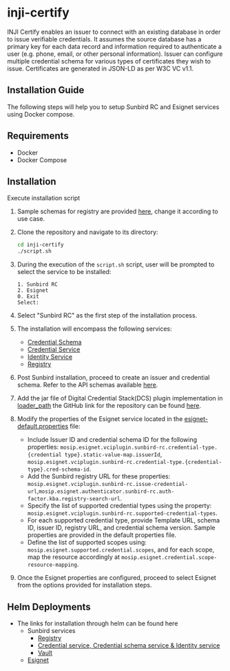# inji-certify
INJI Certify enables an issuer to connect with an existing database in order to issue verifiable credentials.
It assumes the source database has a primary key for each data record and information required to authenticate a user (e.g. phone, email, or other personal information).
Issuer can configure multiple credential schema for various types of certificates they wish to issue. Certificates are generated in JSON-LD as per W3C VC v1.1.

## Installation Guide

The following steps will help you to setup Sunbird RC and Esignet services using Docker compose.

## Requirements

* Docker
* Docker Compose

## Installation

Execute installation script
1. Sample schemas for registry are provided [here](docker-compose-sunbird/schemas), change it according to use case.
2. Clone the repository and navigate to its directory:

    ```bash
    cd inji-certify
    ./script.sh
    ```
   
3. During the execution of the `script.sh` script, user will be prompted to select the service to be installed:

    ```
    1. Sunbird RC
    2. Esignet
    0. Exit
    Select: 
    ```

4. Select "Sunbird RC" as the first step of the installation process.

5. The installation will encompass the following services:

    * [Credential Schema](https://github.com/Sunbird-RC/sunbird-rc-core/tree/main/services/credential-schema)
    * [Credential Service](https://github.com/Sunbird-RC/sunbird-rc-core/tree/main/services/credentials-service)
    * [Identity Service](https://github.com/Sunbird-RC/sunbird-rc-core/tree/main/services/identity-service)
    * [Registry](https://github.com/Sunbird-RC/sunbird-rc-core)
6. Post Sunbird installation, proceed to create an issuer and credential schema. Refer to the API schemas available [here](https://github.com/Sunbird-RC/sunbird-rc-core/tree/main/api-documentation).
7. Add the jar file of Digital Credential Stack(DCS) plugin implementation in [loader_path](docker-compose-esignet/loader_path) the GitHub link for the repository can be found [here](https://github.com/mosip/digital-credential-plugins).
8. Modify the properties of the Esignet service located in the [esignet-default.properties](docker-compose-esignet/config/esignet-default.properties) file:

    - Include Issuer ID and credential schema ID for the following properties: `mosip.esignet.vciplugin.sunbird-rc.credential-type.{credential type}.static-value-map.issuerId`, `mosip.esignet.vciplugin.sunbird-rc.credential-type.{credential-type}.cred-schema-id`.
    - Add the Sunbird registry URL for these properties: `mosip.esignet.vciplugin.sunbird-rc.issue-credential-url`,`mosip.esignet.authenticator.sunbird-rc.auth-factor.kba.registry-search-url`.
    - Specify the list of supported credential types using the property: `mosip.esignet.vciplugin.sunbird-rc.supported-credential-types`.
    - For each supported credential type, provide Template URL, schema ID, issuer ID, registry URL, and credential schema version. Sample properties are provided in the default properties file.
    - Define the list of supported scopes using: `mosip.esignet.supported.credential.scopes`, and for each scope, map the resource accordingly at `mosip.esignet.credential.scope-resource-mapping`.

9. Once the Esignet properties are configured, proceed to select Esignet from the options provided for installation steps.

## Helm Deployments

* The links for installation through helm can be found here
   * Sunbird services
      *  [Registry](https://github.com/challabeehyv/sunbird-devops/tree/main/deploy-as-code/helm/demo-mosip-registry)
      *  [Credential service, Credential schema service & Identity service](https://github.com/Sunbird-RC/devops/tree/main/deploy-as-code/helm/v2)
      *  [Vault](https://github.com/challabeehyv/sunbird-devops/blob/main/deploy-as-code/helm/v2/README.md#vault-deployment)
   * [Esignet](https://github.com/mosip/esignet/tree/develop/helm) 
